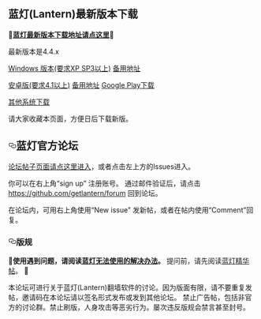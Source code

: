   
<h2><a href="#蓝灯lantern最新版本下载" aria-hidden="true" class="anchor" id="user-content-蓝灯lantern最新版本下载"></a>蓝灯(Lantern)最新版本下载</h2>
      
<p><strong><g-emoji alias="red_circle" fallback-src="https://assets-cdn.github.com/images/icons/emoji/unicode/1f534.png" ios-version="6.0">🔴</g-emoji><a href="https://github.com/getlantern/forum/issues/833">蓝灯最新版本下载地址请点这里</a><g-emoji alias="red_circle" fallback-src="https://assets-cdn.github.com/images/icons/emoji/unicode/1f534.png" ios-version="6.0">🔴</g-emoji></strong></p>
<p>最新版本是4.4.x</p>
<p><a href="https://raw.githubusercontent.com/getlantern/lantern-binaries/master/lantern-installer.exe">Windows 版本(要求XP SP3以上)</a>      <a href="https://s3.amazonaws.com/lantern/lantern-installer.exe">备用地址</a></p>
<p><a href="https://raw.githubusercontent.com/getlantern/lantern-binaries/master/lantern-installer.apk">安卓版(要求4.1以上)</a>               <a href="https://s3.amazonaws.com/lantern/lantern-installer.apk">备用地址</a>  <a href="https://play.google.com/store/apps/details?id=org.getlantern.lantern">Google Play下载</a></p>
<p><a href="https://github.com/getlantern/forum/issues/833">其他系统下载</a></p>
<p>请大家收藏本页面，方便日后下载新版。</p>
<h2><a href="#蓝灯官方论坛" aria-hidden="true" class="anchor" id="user-content-蓝灯官方论坛"><svg aria-hidden="true" class="octicon octicon-link" height="16" version="1.1" viewBox="0 0 16 16" width="16"><path fill-rule="evenodd" d="M4 9h1v1H4c-1.5 0-3-1.69-3-3.5S2.55 3 4 3h4c1.45 0 3 1.69 3 3.5 0 1.41-.91 2.72-2 3.25V8.59c.58-.45 1-1.27 1-2.09C10 5.22 8.98 4 8 4H4c-.98 0-2 1.22-2 2.5S3 9 4 9zm9-3h-1v1h1c1 0 2 1.22 2 2.5S13.98 12 13 12H9c-.98 0-2-1.22-2-2.5 0-.83.42-1.64 1-2.09V6.25c-1.09.53-2 1.84-2 3.25C6 11.31 7.55 13 9 13h4c1.45 0 3-1.69 3-3.5S14.5 6 13 6z"></path></svg></a>蓝灯官方论坛</h2>
<p><a href="https://github.com/getlantern/forum/issues?q=is%3Aissue+is%3Aopen+sort%3Aupdated-desc">论坛帖子页面请点这里进入</a>，或者点击左上方的Issues进入。</p>
<p>你可以在右上角“sign up” 注册账号。 通过邮件验证后，请点击 <a href="https://github.com/getlantern/forum">https://github.com/getlantern/forum</a> 回到论坛。</p>
<p>在论坛内，可用右上角使用“New issue” 发新帖，或者在帖内使用“Comment”回复。</p>
<h3><a href="#版规" aria-hidden="true" class="anchor" id="user-content-版规"><svg aria-hidden="true" class="octicon octicon-link" height="16" version="1.1" viewBox="0 0 16 16" width="16"><path fill-rule="evenodd" d="M4 9h1v1H4c-1.5 0-3-1.69-3-3.5S2.55 3 4 3h4c1.45 0 3 1.69 3 3.5 0 1.41-.91 2.72-2 3.25V8.59c.58-.45 1-1.27 1-2.09C10 5.22 8.98 4 8 4H4c-.98 0-2 1.22-2 2.5S3 9 4 9zm9-3h-1v1h1c1 0 2 1.22 2 2.5S13.98 12 13 12H9c-.98 0-2-1.22-2-2.5 0-.83.42-1.64 1-2.09V6.25c-1.09.53-2 1.84-2 3.25C6 11.31 7.55 13 9 13h4c1.45 0 3-1.69 3-3.5S14.5 6 13 6z"></path></svg></a>版规</h3>
<p><g-emoji alias="red_circle" fallback-src="https://assets-cdn.github.com/images/icons/emoji/unicode/1f534.png" ios-version="6.0">🔴</g-emoji><strong>使用遇到问题，请阅读<a href="https://github.com/getlantern/forum/issues/1902">蓝灯无法使用的解决办法</a>。</strong>
提问前，请先阅读<a href="https://github.com/getlantern/forum/issues?q=is%3Aopen+is%3Aissue+label%3A%E7%B2%BE%E5%8D%8E">蓝灯精华帖</a>。 <g-emoji alias="red_circle" fallback-src="https://assets-cdn.github.com/images/icons/emoji/unicode/1f534.png" ios-version="6.0">🔴</g-emoji></p>
<p>本论坛可进行关于蓝灯(Lantern)翻墙软件的讨论。因为版面有限，请不要重复发帖，邀请码在本论坛请以签名形式发布或发到其他论坛。
禁止广告帖，包括非官方的讨论群。禁止刷版，人身攻击等恶劣行为。屡次违反版规会禁言甚至封号。</p>
</article>
  </div>
